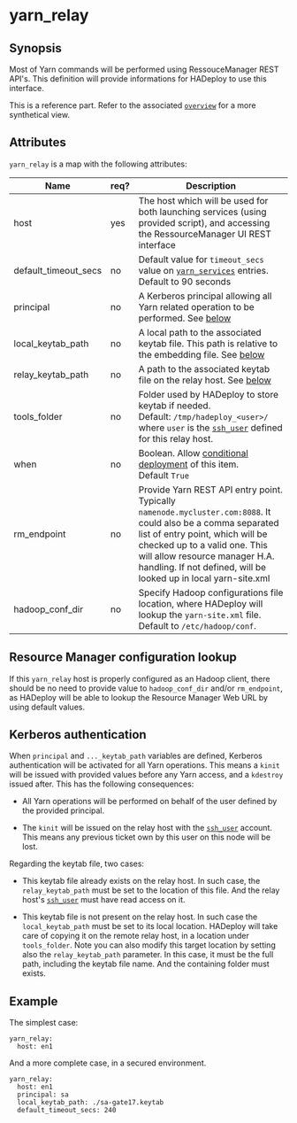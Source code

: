 # yarn_relay

## Synopsis

Most of Yarn commands will be performed using RessouceManager REST API's. This definition will provide informations for HADeploy to use this interface.

This is a reference part. Refer to the associated [`overview`](./yarn_overview) for a more synthetical view.

## Attributes

`yarn_relay` is a map with the following attributes:

Name | req?	 |	Description
--- | --- | ---
host|yes|The host which will be used for both launching services (using provided script), and accessing the RessourceManager UI REST interface
default_timeout_secs|no|Default value for `timeout_secs` value on [`yarn_services`](yarn_services) entries. Default to 90 seconds
principal|no|A Kerberos principal allowing all Yarn related operation to be performed. See [below](#kerberos-authentication)
local_keytab_path|no|A local path to the associated keytab file. This path is relative to the embedding file. See [below](#kerberos-authentication)
relay_keytab_path|no|A path to the associated keytab file on the relay host. See [below](#kerberos-authentication)
tools_folder|no|Folder used by HADeploy to store keytab if needed.<br>Default: `/tmp/hadeploy_<user>/` where `user` is the [`ssh_user`](../inventory/hosts) defined for this relay host.
when|no|Boolean. Allow [conditional deployment](../../more/conditional_deployment) of this item.<br>Default `True` 
rm_endpoint|no|Provide Yarn REST API entry point. Typically `namenode.mycluster.com:8088`. It could also be a comma separated list of entry point, which will be checked up to a valid one. This will allow resource manager H.A. handling. If not defined, will be looked up in local yarn-site.xml
hadoop_conf_dir|no|Specify Hadoop configurations file location, where HADeploy will lookup the `yarn-site.xml` file. Default to `/etc/hadoop/conf`.

## Resource Manager configuration lookup

If this `yarn_relay` host is properly configured as an Hadoop client, there should be no need to provide value to `hadoop_conf_dir` and/or `rm_endpoint`, 
as HADeploy will be able to lookup the Resource Manager Web URL by using default values. 


## Kerberos authentication

When `principal` and `..._keytab_path` variables are defined, Kerberos authentication will be activated for all Yarn operations. This means a `kinit` will be issued with provided values before any Yarn access, and a `kdestroy` issued after. This has the following consequences:

* All Yarn operations will be performed on behalf of the user defined by the provided principal. 

* The `kinit` will be issued on the relay host with the [`ssh_user`](../inventory/hosts) account. This means any previous ticket own by this user on this node will be lost. 

Regarding the keytab file, two cases:

* This keytab file already exists on the relay host. In such case, the `relay_keytab_path` must be set to the location of this file. And the relay host's [`ssh_user`](../inventory/hosts) must have read access on it.

* This keytab file is not present on the relay host. In such case the `local_keytab_path` must be set to its local location. HADeploy will take care of copying it on the remote relay host, 
in a location under `tools_folder`. Note you can also modify this target location by setting also the `relay_keytab_path` parameter. In this case, 
it must be the full path, including the keytab file name. And the containing folder must exists.

## Example

The simplest case:

```
yarn_relay:
  host: en1
```

And a more complete case, in a secured environment.

```
yarn_relay:
  host: en1
  principal: sa
  local_keytab_path: ./sa-gate17.keytab
  default_timeout_secs: 240
```
  
  



